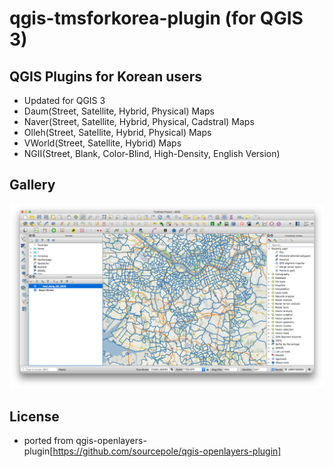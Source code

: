 qgis-tmsforkorea-plugin (for QGIS 3)
=======================


QGIS Plugins for Korean users
------------------------------
 - Updated for QGIS 3
 - Daum(Street, Satellite, Hybrid, Physical) Maps
 - Naver(Street, Satellite, Hybrid, Physical, Cadstral) Maps
 - Olleh(Street, Satellite, Hybrid, Physical) Maps
 - VWorld(Street, Satellite, Hybrid) Maps
 - NGII(Street, Blank, Color-Blind, High-Density, English Version)

Gallery
---------

![screenshot](https://github.com/dongikjang/qgis-tmsforkorea-plugin/blob/master/images/tmsforkorea_overview.png?width=800)



License
----------
 - ported from qgis-openlayers-plugin[https://github.com/sourcepole/qgis-openlayers-plugin]
